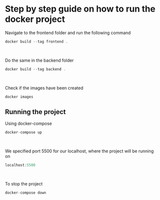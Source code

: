 # Step by step guide on how to run the docker project
Navigate to the frontend folder and run the following command
```javascript
docker build --tag frontend .
```
<br>

Do the same in the backend folder
```javascript
docker build --tag backend .
```
<br>

Check if the images have been created
```javascript
docker images
```
## Running the project
Using docker-compose
```javascript
docker-compose up
```
<br>

We specified port 5500 for our localhost, where the project will be running on
```javascript
localhost:5500
```
<br>

To stop the project
```javascript
docker-compose down
```
